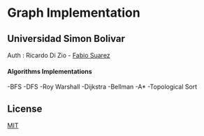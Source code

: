 # Graph Implementation
## Universidad Simon Bolivar
Auth : Ricardo Di Zio -
       <a href="https://github.com/Fadasgo/" target="_blank">Fabio Suarez</a>

#### Algorithms Implementations
-BFS
-DFS
-Roy Warshall
-Dijkstra
-Bellman
-A*
-Topological Sort

## License

[MIT](LICENSE)
